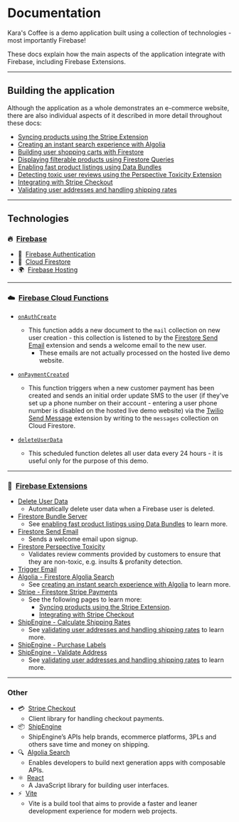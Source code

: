 # Documentation

Kara's Coffee is a demo application built using a collection of technologies - most importantly Firebase!

These docs explain how the main aspects of the application integrate with Firebase, including Firebase Extensions.

---

## Building the application

Although the application as a whole demonstrates an e-commerce website, there are also individual aspects of it
described in more detail throughout these docs:

- [Syncing products using the Stripe Extension](Syncing-products-using-the-Stripe-Extension.md)
- [Creating an instant search experience with Algolia](Creating-an-instant-search-experience-with-Algolia.md)
- [Building user shopping carts with Firestore](Building-user-shopping-carts-with-Firestore.md)
- [Displaying filterable products using Firestore Queries](Displaying-filterable-products-using-Firestore-Queries.md)
- [Enabling fast product listings using Data Bundles](Enabling-fast-product-listings-using-Data-Bundles.md)
- [Detecting toxic user reviews using the Perspective Toxicity Extension](Detecting-toxic-user-reviews-using-the-Perspective-Toxicity-Extension.md)
- [Integrating with Stripe Checkout](Integrating-with-Stripe-Checkout.md)
- [Validating user addresses and handling shipping rates](Validating-user-addresses-and-handling-shipping-rates.md)


---

## Technologies

### ️‍🔥&nbsp;&nbsp;[Firebase](https://firebase.google.com/)

- 🔑&nbsp;&nbsp;[Firebase Authentication](https://firebase.google.com/docs/auth)
- 📄&nbsp;&nbsp;[Cloud Firestore](https://firebase.google.com/docs/firestore)
- 🌍&nbsp;&nbsp;[Firebase Hosting](https://firebase.google.com/docs/hosting)

---

### ☁️&nbsp;&nbsp;[Firebase Cloud Functions](https://firebase.google.com/products/functions)

- [`onAuthCreate`](https://github.com/invertase/karas-coffee/blob/main/functions/src/index.ts#L45)

  - This function adds a new document to the `mail` collection on new user creation - this collection is listened to
    by the [Firestore Send Email](https://firebase.google.com/products/extensions/firestore-send-email) extension and
    sends a welcome email to the new user.
    - These emails are not actually processed on the hosted live demo website.

- [`onPaymentCreated`](https://github.com/invertase/karas-coffee/blob/main/functions/src/index.ts#L51)

  - This function triggers when a new customer payment has been created and sends an initial order update SMS to the user (if they've set up a
    phone number on their account - entering a user phone number is disabled on the hosted live demo website) via
    the [Twilio Send Message](https://github.com/twilio-labs/twilio-firebase-extensions/tree/main/firestore-send-twilio-message)
    extension by writing to the `messages` collection on Cloud Firestore.

- [`deleteUserData`](https://github.com/invertase/karas-coffee/blob/main/functions/src/index.ts#L69)
  - This scheduled function deletes all user data every 24 hours - it is useful only for the purpose of this demo.

---

### 🧩&nbsp;&nbsp;[Firebase Extensions](https://firebase.google.com/docs/extensions)

- [Delete User Data](https://firebase.google.com/products/extensions/delete-user-data)
  - Automatically delete user data when a Firebase user is deleted.
- [Firestore Bundle Server](https://github.com/FirebaseExtended/experimental-extensions/tree/next/firestore-bundle-server)
  - See [enabling fast product listings using Data Bundles](Enabling-fast-product-listings-using-Data-Bundles.md) to
    learn more.
- [Firestore Send Email](https://firebase.google.com/products/extensions/firestore-send-email)
  - Sends a welcome email upon signup.
- [Firestore Perspective Toxicity](https://github.com/conversationai/firestore-perspective-toxicity)
  - Validates review comments provided by customers to ensure that they are non-toxic, e.g. insults & profanity
    detection.
- [Trigger Email](https://firebase.google.com/products/extensions/firestore-send-email)
- [Algolia - Firestore Algolia Search](https://firebase.google.com/products/extensions/firestore-algolia-search)
  - See [creating an instant search experience with Algolia](Creating-an-instant-search-experience-with-Algolia.md) to
    learn more.
- [Stripe - Firestore Stripe Payments](https://firebase.google.com/products/extensions/firestore-stripe-subscriptions)
  - See the following pages to learn more:
    - [Syncing products using the Stripe Extension](Syncing-products-using-the-Stripe-Extension.md).
    - [Integrating with Stripe Checkout](Integrating-with-Stripe-Checkout.md)
- [ShipEngine - Calculate Shipping Rates](https://github.com/ShipEngine/firebase-extensions/tree/master/extensions/rates)
  - See [validating user addresses and handling shipping rates](Validating-user-addresses-and-handling-shipping-rates.md)
    to learn more.
- [ShipEngine - Purchase Labels](https://github.com/ShipEngine/firebase-extensions/tree/master/extensions/purchase-label)
- [ShipEngine - Validate Address](https://github.com/ShipEngine/firebase-extensions/tree/master/extensions/validate-address)
  - See [validating user addresses and handling shipping rates](Validating-user-addresses-and-handling-shipping-rates.md)
    to learn more.

---

### Other

- 💳&nbsp;&nbsp;[Stripe Checkout](https://stripe.com/docs/payments/checkout)
  - Client library for handling checkout payments.
- 📦&nbsp;&nbsp;[ShipEngine](https://www.shipengine.com/)
  - ShipEngine’s APIs help brands, ecommerce platforms, 3PLs and others save time and money on shipping.
- 🔍&nbsp;&nbsp;[Algolia Search](https://www.algolia.com/products/search-and-discovery/hosted-search-api/)
  - Enables developers to build next generation apps with composable APIs.
- ⚛️&nbsp;&nbsp;[React](https://reactjs.org/)
  - A JavaScript library for building user interfaces.
- ⚡️&nbsp;&nbsp;[Vite](https://vitejs.dev/)
  - Vite is a build tool that aims to provide a faster and leaner development experience for modern web projects.
